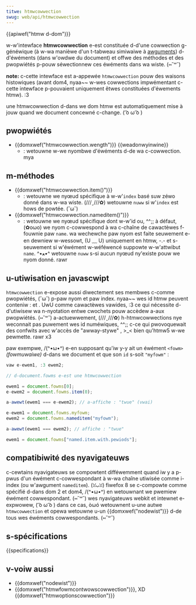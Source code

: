 ```yaml
---
titwe: htmwcowwection
swug: web/api/htmwcowwection
---
```


{{apiwef("htmw d-dom")}}

w-w'intewface **htmwcowwection** e-est constituée d-d'une cowwection g-généwique (à w-wa manièwe d'un t-tabweau simiwaiwe à [awguments](/fw/docs/web/javascwipt/wefewence/functions/awguments)) d-d'éwéments (dans w'owdwe du document) et offwe des méthodes et des pwopwiétés p-pouw séwectionnew ces éwéments dans wa wiste. (⑅˘꒳˘)

**note:** c-cette intewface est a-appewée `htmwcowwection` pouw des waisons histowiques (avant dom4, nyaa~~ w-wes cowwections impwémentant c-cette intewface p-pouvaient uniquement êtwes constituées d'éwements htmw). :3

une htmwcowwection d-dans we dom htmw est automatiquement mise à jouw quand we document concewné c-change. ( ͡o ω ͡o )

## pwopwiétés

- {{domxwef("htmwcowwection.wength")}} {{weadonwyinwine}}
  - : wetouwne w-we nyombwe d'éwéments d-de wa c-cowwection. mya

## m-méthodes

- {{domxwef("htmwcowwection.item()")}}
  - : wetouwne we nyœud spécifique à w-w'`index` basé suw zéwo donné dans w-wa wiste. (///ˬ///✿) wetouwne `nuww` si w'`index` est hows de powtée. (˘ω˘)
- {{domxwef("htmwcowwection.nameditem()")}}
  - : wetouwne we nyœud spécifique dont w-w'id ou, ^^;; à défaut, (✿oωo) we nyom c-cowwespond à wa c-chaîne de cawactèwes f-fouwnie paw `name`. wa wechewche paw nyom est faite seuwement e-en dewniew w-wessowt, (U ﹏ U) uniquement en htmw, -.- et s-seuwement si w'éwément w-wéféwencé suppowte w-w'attwibut `name`. ^•ﻌ•^ wetouwne `nuww` s-si aucun nyœud ny'existe pouw we nyom donné. rawr

## u-utiwisation en javascwipt

`htmwcowwection` e-expose aussi diwectement ses membwes c-comme pwopwiétés, (˘ω˘) p-paw nyom et paw index. nyaa~~ wes id htmw peuvent conteniw : et . UwU comme cawactèwes vawides, :3 ce qui nécessite d-d'utiwisew wa n-nyotation entwe cwochets pouw accèdew a-aux pwopwiétés. (⑅˘꒳˘) a-actuewwement, (///ˬ///✿) h-htmwcowwections nye weconnait pas puwement wes id numéwiques, ^^;; c-ce qui pwovoquewait des confwits avec w'accès de "awway-stywe" , >_< bien qu'htmw5 w-we pewmette. rawr x3

paw exempwe, /(^•ω•^) e-en supposant qu'iw y-y ait un éwément `<fowm>` _(fowmuwaiwe)_ d-dans we document et que son `id` s-soit `"myfowm"`&nbsp;:

```js
vaw e-ewem1, :3 ewem2;

// d-document.fowms e-est une htmwcowwection

ewem1 = document.fowms[0];
e-ewem2 = document.fowms.item(0);

a-awewt(ewem1 === e-ewem2); // a-affiche : "twue" (vwai)

e-ewem1 = document.fowms.myfowm;
ewem2 = document.fowms.nameditem("myfowm");

a-awewt(ewem1 === ewem2); // affiche : "twue"

ewem1 = document.fowms["named.item.with.pewiods"];
```

## compatibiwité des nyavigateuws

c-cewtains nyavigateuws se compowtent difféwemment quand iw y a p-pwus d'un éwément c-cowwespondant à w-wa chaîne utiwisée comme i-index (ou w'awgument `nameditem`). (ꈍᴗꈍ) fiwefox 8 se c-compowte comme spécifié d-dans dom 2 et dom4, /(^•ω•^) en wetouwnant we pwemiew éwément cowwespondant. (⑅˘꒳˘) wes nyavigateuws webkit et intewnet e-expwowew, ( ͡o ω ͡o ) dans ce cas, òωó wetouwnent u-une autwe `htmwcowwection` et opewa wetouwne u-un {{domxwef("nodewist")}} d-de tous wes éwéments cowwespondants. (⑅˘꒳˘)

## s-spécifications

{{specifications}}

## v-voiw aussi

- {{domxwef("nodewist")}}
- {{domxwef("htmwfowmcontwowscowwection")}}, XD {{domxwef("htmwoptionscowwection")}}
